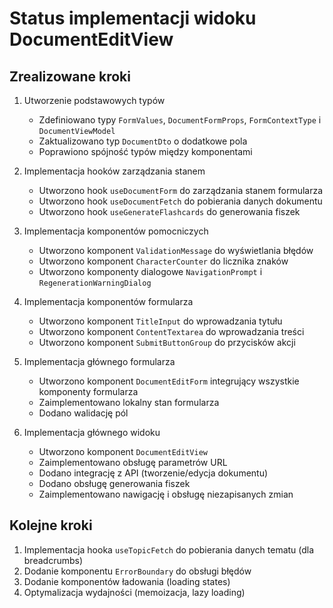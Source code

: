 # Status implementacji widoku DocumentEditView

## Zrealizowane kroki

1. Utworzenie podstawowych typów
   - Zdefiniowano typy `FormValues`, `DocumentFormProps`, `FormContextType` i `DocumentViewModel`
   - Zaktualizowano typ `DocumentDto` o dodatkowe pola
   - Poprawiono spójność typów między komponentami

2. Implementacja hooków zarządzania stanem
   - Utworzono hook `useDocumentForm` do zarządzania stanem formularza
   - Utworzono hook `useDocumentFetch` do pobierania danych dokumentu
   - Utworzono hook `useGenerateFlashcards` do generowania fiszek

3. Implementacja komponentów pomocniczych
   - Utworzono komponent `ValidationMessage` do wyświetlania błędów
   - Utworzono komponent `CharacterCounter` do licznika znaków
   - Utworzono komponenty dialogowe `NavigationPrompt` i `RegenerationWarningDialog`

4. Implementacja komponentów formularza
   - Utworzono komponent `TitleInput` do wprowadzania tytułu
   - Utworzono komponent `ContentTextarea` do wprowadzania treści
   - Utworzono komponent `SubmitButtonGroup` do przycisków akcji

5. Implementacja głównego formularza
   - Utworzono komponent `DocumentEditForm` integrujący wszystkie komponenty formularza
   - Zaimplementowano lokalny stan formularza
   - Dodano walidację pól

6. Implementacja głównego widoku
   - Utworzono komponent `DocumentEditView`
   - Zaimplementowano obsługę parametrów URL
   - Dodano integrację z API (tworzenie/edycja dokumentu)
   - Dodano obsługę generowania fiszek
   - Zaimplementowano nawigację i obsługę niezapisanych zmian

## Kolejne kroki

1. Implementacja hooka `useTopicFetch` do pobierania danych tematu (dla breadcrumbs)
2. Dodanie komponentu `ErrorBoundary` do obsługi błędów
3. Dodanie komponentów ładowania (loading states)
4. Optymalizacja wydajności (memoizacja, lazy loading)
